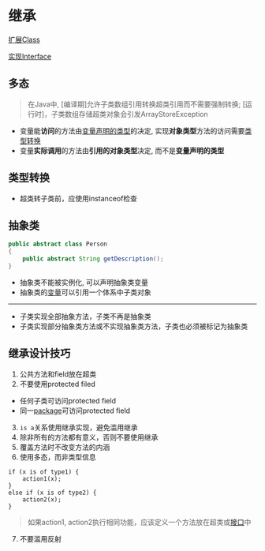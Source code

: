 # 继承


[扩展Class](Java_Extend_Class.md)

[实现Interface](Java_Implement_Interface.md)

## 多态

> 在Java中, [编译期]允许子类数组引用转换超类引用而不需要强制转换; [运行时]，子类数组存储超类对象会引发ArrayStoreException

- 变量能**访问**的方法由[变量声明的类型](Java_Variable.md)的决定, 实现**对象类型**方法的访问需要[类型转换](Java_Type_Convert.md)
- 变量**实际调用**的方法由**引用的对象类型**决定, 而不是**变量声明的类型**


## 类型转换

- 超类转子类前，应使用instanceof检查

## 抽象类

```java
public abstract class Person
{
    public abstract String getDescription();
}
```

- 抽象类不能被实例化, 可以声明抽象类变量
- 抽象类的[变量]()可以引用一个体系中子类对象

***

- 子类实现全部抽象方法，子类不再是抽象类
- 子类实现部分抽象类方法或不实现抽象类方法，子类也必须被标记为抽象类

## 继承设计技巧

1. 公共方法和field放在超类
2. 不要使用protected filed
  - 任何子类可访问protected field
  - 同一[package](Java_Package.md)可访问protected field
3. `is a`关系使用继承实现，避免滥用继承
4. 除非所有的方法都有意义，否则不要使用继承
5. 覆盖方法时不改变方法的内涵
6. 使用多态，而非类型信息

```
if (x is of type1) {
    action1(x);
}
else if (x is of type2) {
    action2(x);
}
```

> 如果action1, action2执行相同功能，应该定义一个方法放在超类或[接口](Java_Interface.md)中

7. 不要滥用反射